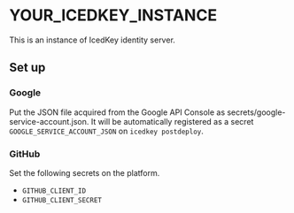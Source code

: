 # YOUR_ICEDKEY_INSTANCE

This is an instance of IcedKey identity server.

## Set up

### Google

Put the JSON file acquired from the Google API Console as secrets/google-service-account.json.
It will be automatically registered as a secret `GOOGLE_SERVICE_ACCOUNT_JSON` on `icedkey postdeploy`.

### GitHub

Set the following secrets on the platform.

- `GITHUB_CLIENT_ID`
- `GITHUB_CLIENT_SECRET`
